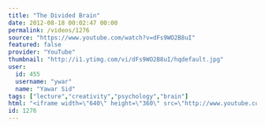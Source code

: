 ```yaml
---
title: "The Divided Brain"
date: 2012-08-18 00:02:47 00:00
permalink: /videos/1276
source: "https://www.youtube.com/watch?v=dFs9WO2B8uI"
featured: false
provider: "YouTube"
thumbnail: "http://i1.ytimg.com/vi/dFs9WO2B8uI/hqdefault.jpg"
user:
  id: 455
  username: "ywar"
  name: "Yawar Sid"
tags: ["lecture","creativity","psychology","brain"]
html: "<iframe width=\"640\" height=\"360\" src=\"http://www.youtube.com/embed/dFs9WO2B8uI?wmode=transparent&fs=1&feature=oembed\" frameborder=\"0\" allowfullscreen></iframe>"
id: 1276
---
```


